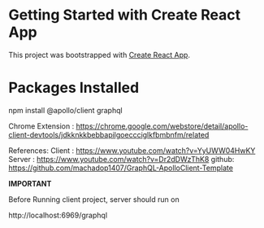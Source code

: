 # Getting Started with Create React App

This project was bootstrapped with [Create React App](https://github.com/facebook/create-react-app).

# Packages Installed

npm install @apollo/client graphql

Chrome Extension : https://chrome.google.com/webstore/detail/apollo-client-devtools/jdkknkkbebbapilgoeccciglkfbmbnfm/related

References:
Client : https://www.youtube.com/watch?v=YyUWW04HwKY
Server : https://www.youtube.com/watch?v=Dr2dDWzThK8
github: https://github.com/machadop1407/GraphQL-ApolloClient-Template

**IMPORTANT**

Before Running client project, server should run on 

http://localhost:6969/graphql